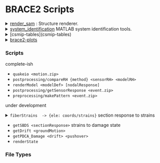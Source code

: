 # BRACE2 Scripts

<details>
<summary>
<a href="render_sam">render_sam</a> : Structure renderer.
</summary>
  Contributors: Arpit Nema, Chrystal Chern, @claudioperez
</details>

<details>
<summary>
<a href="system_identification">system_identification</a> MATLAB system identification tools.
</summary>
  Contributors: Prof. Mosalam, @claudioperez
</details>

<details>
<summary>
[csmip-tables](csmip-tables)
</summary>
  Contributors: @claudioperez
</details>

<details>
<summary>
<a href="brace2-plots">brace2-plots</a> 
</summary>
  <a href="https://stackoverflow.com/questions/35851201/how-can-i-share-matplotlib-style">source</a>
  Contributors: @claudioperez, Arpit Nema
</details>

### Scripts
complete-ish
- `quakeio <motion.zip>`
- `postprocessing/compareRH {method} <sensorRH> <modelRH>`
- `renderModel <modelDef> [nodalResponse]`
- `postprocessing/getSensorResponse <event.zip>`
- `preprocessing/makePattern <event.zip>`

under development

<details><summary><code>fiberStrains <sectionResponse> -> {ele: coords/strains}</code> section response to strains
</summary>

</details>


- `getSBDS <sectionResponse>` strains to damage state
- `getDrift <groundMotion>`
- `getPDCA_Damage <drift> <pushover>`
- `renderState`

### File Types

